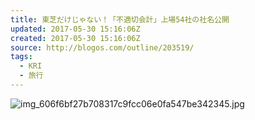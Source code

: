 ```yaml
---
title: 東芝だけじゃない！「不適切会計」上場54社の社名公開
updated: 2017-05-30 15:16:06Z
created: 2017-05-30 15:16:06Z
source: http://blogos.com/outline/203519/
tags:
  - KRI
  - 旅行
---
```


![img_606f6bf27b708317c9fcc06e0fa547be342345.jpg](../_resources/img_606f6bf27b708317c9fcc06e0fa547be342345.jpg)